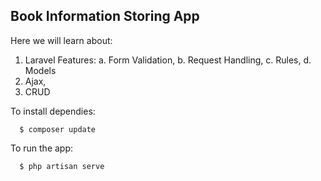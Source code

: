 ## Book Information Storing App

Here we will learn about:
1. Laravel Features:
  a. Form Validation,
  b. Request Handling,
  c. Rules,
  d. Models
2. Ajax,
3. CRUD

To install dependies:
```
  $ composer update
```
To run the app:
```
  $ php artisan serve
```
